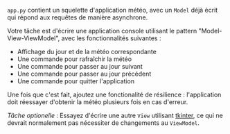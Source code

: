 `app.py` contient un squelette d'application météo, avec un `Model` déjà écrit qui répond aux requêtes de manière asynchrone.

Votre tâche est d'écrire une application console utilisant le pattern "Model-View-ViewModel", avec les fonctionnalités suivantes :
- Affichage du jour et de la météo correspondante
- Une commande pour rafraîchir la météo
- Une commande pour passer au jour suivant
- Une commande pour passer au jour précédent
- Une commande pour quitter l'application

Une fois que c'est fait, ajoutez une fonctionalité de résilience : l'application doit réessayer d'obtenir la météo plusieurs fois en cas d'erreur.

_Tâche optionelle_ : Essayez d'écrire une autre `View` utilisant [tkinter](https://docs.python.org/3/library/tkinter.html), ce qui ne devrait normalement pas nécessiter de changements au `ViewModel`.
